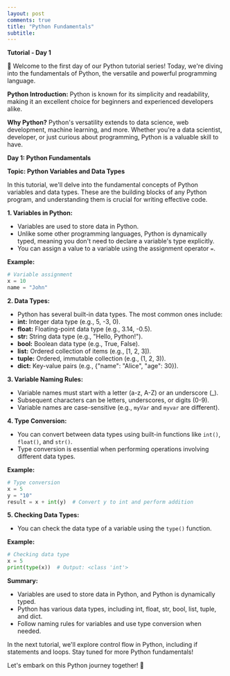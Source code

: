 ```yaml
---
layout: post
comments: true
title: "Python Fundamentals"
subtitle: 
---
```



**Tutorial - Day 1**

🐍 Welcome to the first day of our Python tutorial series! Today, we're diving into the fundamentals of Python, the versatile and powerful programming language.

**Python Introduction:**
Python is known for its simplicity and readability, making it an excellent choice for beginners and experienced developers alike.

**Why Python?**
Python's versatility extends to data science, web development, machine learning, and more. Whether you're a data scientist, developer, or just curious about programming, Python is a valuable skill to have.

**Day 1: Python Fundamentals**

**Topic: Python Variables and Data Types**

In this tutorial, we'll delve into the fundamental concepts of Python variables and data types. These are the building blocks of any Python program, and understanding them is crucial for writing effective code.

**1. Variables in Python:**
- Variables are used to store data in Python.
- Unlike some other programming languages, Python is dynamically typed, meaning you don't need to declare a variable's type explicitly.
- You can assign a value to a variable using the assignment operator `=`.

**Example:**

``` python
# Variable assignment
x = 10
name = "John"
```

**2. Data Types:**
- Python has several built-in data types. The most common ones include:
- **int:** Integer data type (e.g., 5, -3, 0).
- **float:** Floating-point data type (e.g., 3.14, -0.5).
- **str:** String data type (e.g., "Hello, Python!").
- **bool:** Boolean data type (e.g., True, False).
- **list:** Ordered collection of items (e.g., \[1, 2, 3\]).
- **tuple:** Ordered, immutable collection (e.g., (1, 2, 3)).
- **dict:** Key-value pairs (e.g., {"name": "Alice", "age": 30}).

**3. Variable Naming Rules:**
- Variable names must start with a letter (a-z, A-Z) or an underscore (\_).
- Subsequent characters can be letters, underscores, or digits (0-9).
- Variable names are case-sensitive (e.g., `myVar` and `myvar` are different).

**4. Type Conversion:**
- You can convert between data types using built-in functions like `int()`, `float()`, and `str()`.
- Type conversion is essential when performing operations involving different data types.

**Example:**

``` python
# Type conversion
x = 5
y = "10"
result = x + int(y)  # Convert y to int and perform addition
```

**5. Checking Data Types:**
- You can check the data type of a variable using the `type()` function.

**Example:**

``` python
# Checking data type
x = 5
print(type(x))  # Output: <class 'int'>
```

**Summary:**
- Variables are used to store data in Python, and Python is dynamically typed.
- Python has various data types, including int, float, str, bool, list, tuple, and dict.
- Follow naming rules for variables and use type conversion when needed.

In the next tutorial, we'll explore control flow in Python, including if statements and loops. Stay tuned for more Python fundamentals!

Let's embark on this Python journey together! 🚀
